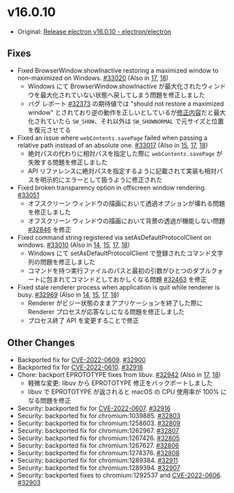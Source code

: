 # v16.0.10

- Original: [Release electron v16.0.10 - electron/electron](https://github.com/electron/electron/releases/tag/v16.0.10)

## Fixes

- Fixed BrowserWindow.showInactive restoring a maximized window to non-maximized on Windows. [#33020](https://github.com/electron/electron/pull/33020) (Also in [17](https://github.com/electron/electron/pull/33021), [18](https://github.com/electron/electron/pull/33022))
  - Windows にて BrowserWindow.showInactive が最大化されたウィンドウを最大化されていない状態へ戻してしまう問題を修正しました
  - バグ レポート [#32373](https://github.com/electron/electron/issues/32373) の期待値では "should not restore a maximized window" とされており逆の動作を正しいとしているが[修正内容](https://github.com/electron/electron/pull/32870/files)だと最大化されていたら `SW_SHOW`、それ以外は `SW_SHOWNORMAL` で元サイズと位置を復元させてる
- Fixed an issue where `webContents.savePage` failed when passing a relative path instead of an absolute one. [#33017](https://github.com/electron/electron/pull/33017) (Also in [15](https://github.com/electron/electron/pull/33018), [17](https://github.com/electron/electron/pull/33016), [18](https://github.com/electron/electron/pull/33019))
  - 絶対パスの代わりに相対パスを指定した際に `webContents.savePage` が失敗する問題を修正しました
  - API リファレンスに絶対パスを指定するように記載されて実装も相対パスを明示的にエラーとして扱うように修正された
- Fixed broken transparency option in offscreen window rendering. [#33051](https://github.com/electron/electron/pull/33051)
  - オフスクリーン ウィンドウの描画において透過オプションが壊れる問題を修正しました
  - オフスクリーン ウィンドウの描画において背景の透過が機能しない問題 [#32846](https://github.com/electron/electron/issues/32846) を修正
- Fixed command string registered via setAsDefaultProtocolClient on windows. [#33010](https://github.com/electron/electron/pull/33010) (Also in [14](https://github.com/electron/electron/pull/33009), [15](https://github.com/electron/electron/pull/33011), [17](https://github.com/electron/electron/pull/33012), [18](https://github.com/electron/electron/pull/33013))
  - Windows にて setAsDefaultProtocolClient で登録されたコマンド文字列の問題を修正しました
  - コマンドを持つ実行ファイルのパスと最初の引数がひとつのダブルクォートに包まれてコマンドとしておかしくなる問題 [#32463](https://github.com/electron/electron/issues/32463) を修正
- Fixed stale renderer process when application is quit while renderer is busy. [#32969](https://github.com/electron/electron/pull/32969) (Also in [14](https://github.com/electron/electron/pull/32968), [15](https://github.com/electron/electron/pull/32967), [17](https://github.com/electron/electron/pull/32970), [18](https://github.com/electron/electron/pull/32971))
  - Renderer がビジー状態のままアプリケーションを終了した際に Renderer プロセスが応答なしになる問題を修正しました
  - プロセス終了 API を変更することで修正

## Other Changes

- Backported fix for [CVE-2022-0609](https://github.com/advisories/GHSA-vv6j-ww6x-54gx "CVE-2022-0609"). [#32900](https://github.com/electron/electron/pull/32900)
- Backported fix for [CVE-2022-0610](https://github.com/advisories/GHSA-vxgq-wwj6-w35h "CVE-2022-0610"). [#32918](https://github.com/electron/electron/pull/32918)
- Chore: backport EPROTOTYPE fixes from libuv. [#32942](https://github.com/electron/electron/pull/32942) (Also in [17](https://github.com/electron/electron/pull/32943), [18](https://github.com/electron/electron/pull/32944))
  - 軽微な変更: libuv から EPROTOTYPE 修正をバックポートしました
  - libuv で EPROTOTYPE が返されると macOS の CPU 使用率が 100% になる問題を修正
- Security: backported fix for [CVE-2022-0607](https://github.com/advisories/GHSA-j8gf-f8mr-xr7w "CVE-2022-0607"). [#32916](https://github.com/electron/electron/pull/32916)
- Security: backported fix for chromium:1039885. [#32803](https://github.com/electron/electron/pull/32803)
- Security: backported fix for chromium:1258603. [#32809](https://github.com/electron/electron/pull/32809)
- Security: backported fix for chromium:1262967. [#32807](https://github.com/electron/electron/pull/32807)
- Security: backported fix for chromium:1267426. [#32805](https://github.com/electron/electron/pull/32805)
- Security: backported fix for chromium:1267627. [#32806](https://github.com/electron/electron/pull/32806)
- Security: backported fix for chromium:1274376. [#32808](https://github.com/electron/electron/pull/32808)
- Security: backported fix for chromium:1289384. [#32911](https://github.com/electron/electron/pull/32911)
- Security: backported fix for chromium:1289394. [#32907](https://github.com/electron/electron/pull/32907)
- Security: backported fixes to chromium:1292537 and [CVE-2022-0606](https://github.com/advisories/GHSA-g3w5-vwvh-wpww "CVE-2022-0606"). [#32903](https://github.com/electron/electron/pull/32903)
